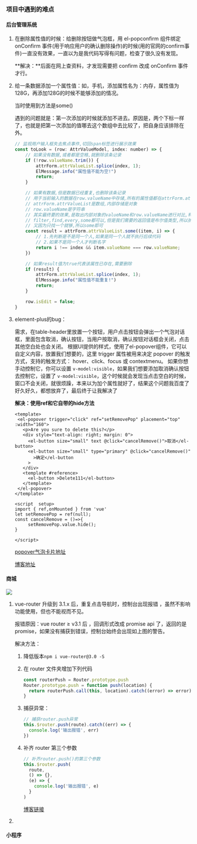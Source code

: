 ### 项目中遇到的难点

#### 后台管理系统

1. 在删除属性值的时候：给删除按钮做气泡框，用 el-popconfirm 组件绑定 onConfirm 事件(用于响应用户的确认删除操作)的时候(用的官网的confirm事件)一直没有效果，一直以为是我代码写得有问题，检查了很久没有发现。

   **解决：**后面在网上查资料，才发现需要把 confirm 改成 onConfirm 事件才行。

2. 给一条数据添加一个属性值：如，手机，添加属性名为：内存，属性值为128G，再添加128G的时候不能够添加的情况。

   当时使用到方法是some()

   遇到的问题就是：第一次添加的时候就添加不进去。原因是，两个下标一样了，也就是把第一次添加的值哪去这个数组中去比较了，把自身应该排除在外。

   ```js
   // 监视用户输入框失去焦点事件,切回span标签进行展示效果
   const toLook = (row: AttrValueModel, index: number) => {
       // 如果没有数据,或者都是空格,就删除该条记录
       if (!row.valueName.trim()) {
           attrForm.attrValueList.splice(index, 1);
           ElMessage.info("属性值不能为空!")
           return;
       }
   
       // 如果有数据,但是数据已经重复,也删除该条记录
       // 用于当前输入的数据在row.valueName中存储,所有的属性值都在attrForm.attrValueList数组中
       // attrForm.attrValueList是数组,内部存储是对象
       // row.valueName是字符串
       // 其实最终要的效果,是取出内部对象的valueName和row.valueName进行对比,判断是否出现过
       // filter,find,every,some都可以,但是我们需要的返回值是布尔值类型,所以排除filter,find
       // 又因为只找一个就够,所以some即可
       const result = attrForm.attrValueList.some((item, i) => {
           // 1.先判断是不是同一个人,如果是同一个人就不执行后续代码
           // 2.如果不是同一个人才判断名字
           return i !== index && item.valueName === row.valueName;
       })
   
       // 如果result值为true代表该属性已存在,需要删除
       if (result) {
           attrForm.attrValueList.splice(index, 1);
           ElMessage.info("属性值不能重复!")
           return;
       }
   
       row.isEdit = false;
   }
   ```

   

2. element-plus的bug：

   需求，在table-header里放置一个按钮，用户点击按钮会弹出一个气泡对话框，里面包含取消，确认按钮，当用户按取消，确认按钮对话框会关闭，点击其他空白处也会关闭。
    根据UI提供的样式，使用了el-popover组件，它可以自定义内容，放置我们想要的，这里 trigger 属性被用来决定 popover 的触发方式，支持的触发方式： hover、click、focus 或 contextmenu。 如果你想手动控制它，你可以设置 `v-model:visible`，如果我们想要添加取消确认按钮去控制它，设置了 `v-model:visible`，这个时候就会发现当点击空白的时候，窗口不会关闭，就很烦躁，本来以为加个属性就好了，结果这个问题我百度了好久好久，都想放弃了，最后终于让我解决了

   **解决：使用ref和它自带的hide方法**

   ```vue
   <template>
    <el-popover trigger="click" ref="setRemovePop" placement="top" :width="160">
      <p>Are you sure to delete this?</p>
      <div style="text-align: right; margin: 0">
        <el-button size="small" text @click="cancelRemove()">取消</el-button>
        <el-button size="small" type="primary" @click="cancelRemove()"
          >确定</el-button
        >
      </div>
      <template #reference>
        <el-button >Delete111</el-button>
      </template>
    </el-popover>
   </template>
   
   <script  setup>
   import { ref,onMounted } from 'vue'
   let setRemovePop = ref(null);
   const cancelRemove = ()=>{
        setRemovePop.value.hide();
   }
   
   </script>
   ```

   

   [popover气泡卡片地址](https://element-plus.gitee.io/zh-CN/component/popover.html#%E5%B5%8C%E5%A5%97%E6%93%8D%E4%BD%9C)

   [博客地址](http://events.jianshu.io/p/3e8e94cff924)

#### 商城



<img src="https://p3-juejin.byteimg.com/tos-cn-i-k3u1fbpfcp/e97fa368a3e542ccb41539a6f0546aa8~tplv-k3u1fbpfcp-zoom-in-crop-mark:3024:0:0:0.awebp">

1. vue-router 升级到 3.1.x 后，重复点击导航时，控制台出现报错 ，虽然不影响功能使用，但也不能视而不见。

   报错原因：vue router ≥ v3.1 后 ，回调形式改成 promise api 了，返回的是 promise，如果没有捕获到错误，控制台始终会出现如上图的警告。

   解决方法：

   1. 降低版本`npm i vue-router@3.0 -S`

   2. 在 router 文件夹增加下列代码

      ```js
      const routerPush = Router.prototype.push
      Router.prototype.push = function push(location) {
        return routerPush.call(this, location).catch((error) => error)
      }
      ```

      

   3. 捕获异常：

      ```js
      // 捕获router.push异常
      this.$router.push(route).catch((err) => {
        console.log('输出报错', err)
      })
      ```

      

   4. 补齐 router 第三个参数

      ```js
      // 补齐router.push()的第三个参数
      this.$router.push(
        route,
        () => {},
        (e) => {
          console.log('输出报错', e)
        }
      )
      ```

      [博客链接](https://juejin.cn/post/6878216531730235399)

2. 

#### 小程序

